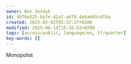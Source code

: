```yaml
---
owner: Ben Jendyk
id: 4076e525-ba7e-42a7-a6f8-4eba665cdfda
created: 2025-05-02T05:37:27+0200
modified: 2025-06-14T15:16:52+0200
tags: [access/public, language/en, tf/quarter]
key-words: []
---
```


Monopolist